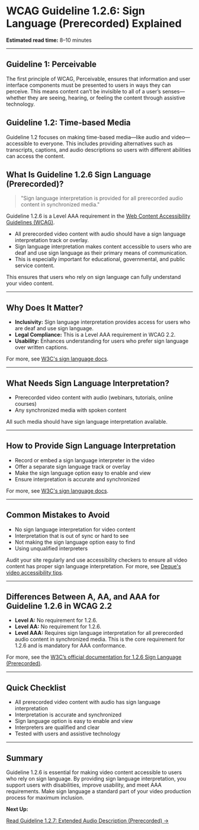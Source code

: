<!--
title: WCAG Guideline 1.2.6 - Sign Language (Prerecorded) Explained
series: Making the Web Accessible for All
description: A practical guide to WCAG Guideline 1.2.6 (Sign Language, Prerecorded)—what it means, why it matters, and how to make video content accessible with sign language interpretation.
keywords: wcag 1.2.6, sign language, video accessibility, web standards, digital inclusion, ASL, BSL
image: wcag-1-2-6-sign-language-prerecorded.png
imageAlt: Illustration of a video player with a sign language interpreter overlay
status: published
date: 2025-07-01
-->

# **WCAG Guideline 1.2.6: Sign Language (Prerecorded) Explained**

**Estimated read time:** 8–10 minutes

---

## **Guideline 1: Perceivable**

The first principle of WCAG, Perceivable, ensures that information and user interface components must be presented to users in ways they can perceive. This means content can’t be invisible to all of a user’s senses—whether they are seeing, hearing, or feeling the content through assistive technology.

## **Guideline 1.2: Time-based Media**

Guideline 1.2 focuses on making time-based media—like audio and video—accessible to everyone. This includes providing alternatives such as transcripts, captions, and audio descriptions so users with different abilities can access the content.

## **What Is Guideline 1.2.6 Sign Language (Prerecorded)?**

<!-- [Illustration: Video player with a sign language interpreter overlay] -->

> "Sign language interpretation is provided for all prerecorded audio content in synchronized media."

Guideline 1.2.6 is a Level AAA requirement in the [Web Content Accessibility Guidelines (WCAG)](https://www.w3.org/WAI/WCAG22/quickref/#sign-language-prerecorded).

- All prerecorded video content with audio should have a sign language interpretation track or overlay.
- Sign language interpretation makes content accessible to users who are deaf and use sign language as their primary means of communication.
- This is especially important for educational, governmental, and public service content.

This ensures that users who rely on sign language can fully understand your video content.

---

## **Why Does It Matter?**

<!-- [Infographic: Video player, sign language interpreter, and user with hearing aid] -->

- **Inclusivity:** Sign language interpretation provides access for users who are deaf and use sign language.
- **Legal Compliance:** This is a Level AAA requirement in WCAG 2.2.
- **Usability:** Enhances understanding for users who prefer sign language over written captions.

For more, see [W3C's sign language docs](https://www.w3.org/WAI/WCAG22/Understanding/sign-language-prerecorded.html).

---

## **What Needs Sign Language Interpretation?**

<!-- [Grid: Video player, webinar, online course, all with sign language overlay] -->

- Prerecorded video content with audio (webinars, tutorials, online courses)
- Any synchronized media with spoken content

All such media should have sign language interpretation available.

---

## **How to Provide Sign Language Interpretation**

<!-- [Side-by-side: Video with sign language overlay, video without]
[Example: Video player with sign language toggle] -->

- Record or embed a sign language interpreter in the video
- Offer a separate sign language track or overlay
- Make the sign language option easy to enable and view
- Ensure interpretation is accurate and synchronized

For more, see [W3C's sign language docs](https://www.w3.org/WAI/WCAG22/Understanding/sign-language-prerecorded.html).

---

## **Common Mistakes to Avoid**

<!-- [Do/Don't graphic: Left side with clear sign language overlay, right side with missing or unclear interpretation] -->

- No sign language interpretation for video content
- Interpretation that is out of sync or hard to see
- Not making the sign language option easy to find
- Using unqualified interpreters

Audit your site regularly and use accessibility checkers to ensure all video content has proper sign language interpretation. For more, see [Deque's video accessibility tips](https://www.deque.com/blog/video-accessibility-tips/).

---

## **Differences Between A, AA, and AAA for Guideline 1.2.6 in WCAG 2.2**

<!-- [Infographic: Three columns labeled A, AA, AAA with example requirements for each] -->

- **Level A:** No requirement for 1.2.6.
- **Level AA:** No requirement for 1.2.6.
- **Level AAA:** Requires sign language interpretation for all prerecorded audio content in synchronized media. This is the core requirement for 1.2.6 and is mandatory for AAA conformance.

For more, see the [W3C’s official documentation for 1.2.6 Sign Language (Prerecorded)](https://www.w3.org/WAI/WCAG22/Understanding/sign-language-prerecorded.html).

---

## **Quick Checklist**

<!-- [Checklist graphic: Icons for each item (video, sign language, interpreter, etc.)] -->

- All prerecorded video content with audio has sign language interpretation
- Interpretation is accurate and synchronized
- Sign language option is easy to enable and view
- Interpreters are qualified and clear
- Tested with users and assistive technology

---

## **Summary**

<!-- [Illustration: User watching a video with sign language interpretation] -->

Guideline 1.2.6 is essential for making video content accessible to users who rely on sign language. By providing sign language interpretation, you support users with disabilities, improve usability, and meet AAA requirements. Make sign language a standard part of your video production process for maximum inclusion.

**Next Up:**

[Read Guideline 1.2.7: Extended Audio Description (Prerecorded) →](WCAG-Guideline-1-2-7-Extended-Audio-Description-Prerecorded-Explained)